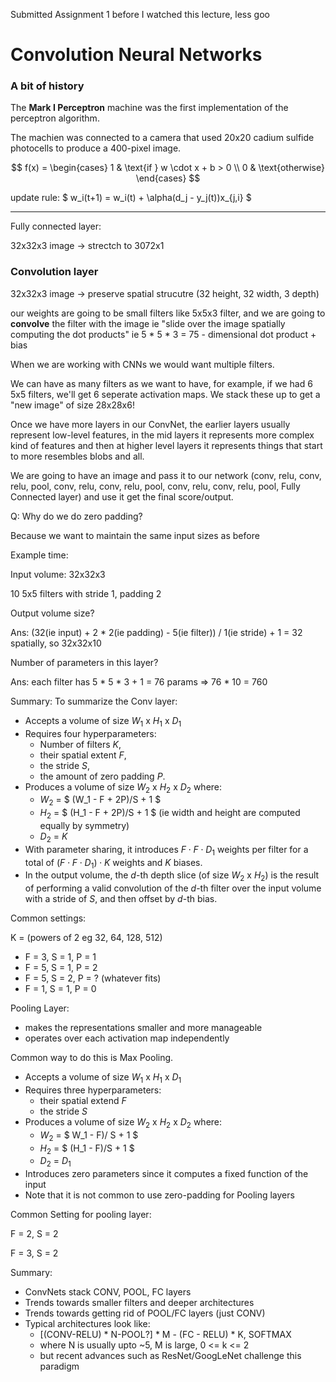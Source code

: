 Submitted Assignment 1 before I watched this lecture, less goo

# Convolution Neural Networks

### A bit of history

The **Mark I Perceptron** machine was the first implementation of the perceptron algorithm. 

The machien was connected to a camera that used 20x20 cadium sulfide photocells to produce a 400-pixel image.

$$ 
f(x) =
\begin{cases}
1 & \text{if } w \cdot x + b > 0 \\
0 & \text{otherwise}
\end{cases} 
$$

update rule: $ w_i(t+1) = w_i(t) + \alpha(d_j - y_j(t))x_{j,i} $

---

Fully connected layer:

32x32x3 image -> strectch to 3072x1

### Convolution layer

32x32x3 image -> preserve spatial strucutre (32 height, 32 width, 3 depth)

our weights are going to be small filters like 5x5x3 filter, and we are going to **convolve** the filter with the image ie "slide over the image spatially computing the dot products" ie 5 * 5 * 3 = 75 - dimensional dot product + bias

When we are working with CNNs we would want multiple filters.

We can have as many filters as we want to have, for example, if we had 6 5x5 filters, we'll get 6 seperate activation maps. We stack these up to get a "new image" of size 28x28x6!

Once we have more layers in our ConvNet, the earlier layers usually represent low-level features, in the mid layers it represents more complex kind of features and then at higher level layers it represents things that start to more resembles blobs and all. 

We are going to have an image and pass it to our network (conv, relu, conv, relu, pool, conv, relu, conv, relu, pool, conv, relu, conv, relu, pool, Fully Connected layer) and use it get the final score/output.

Q: Why do we do zero padding?

Because we want to maintain the same input sizes as before

Example time:

Input volume: 32x32x3

10 5x5 filters with stride 1, padding 2

Output volume size? 

Ans: (32(ie input) + 2 * 2(ie padding) - 5(ie filter)) / 1(ie stride) + 1 = 32 spatially, so 32x32x10

Number of parameters in this layer? 

Ans: each filter has  5 * 5 * 3 + 1 = 76 params => 76 * 10 = 760 

Summary: To summarize the Conv layer:
- Accepts a volume of size $W_1$ x $H_1$ x $D_1$
- Requires four hyperparameters:
    - Number of filters $K$,
    - their spatial extent $F$,
    - the stride $S$,
    - the amount of zero padding $P$.
- Produces a volume of size $W_2$ x $H_2$ x $D_2$ where:
    - $W_2$ = $ (W_1 - F + 2P)/S + 1 $
    - $H_2$ = $ (H_1 - F + 2P)/S + 1 $ (ie width and height are computed equally by symmetry)
    - $D_2$ = $K$
- With parameter sharing, it introduces $F \cdot F \cdot D_1$ weights per filter for a total of $(F \cdot F \cdot D_1) \cdot K$ weights and $K$ biases.
- In the output volume, the $d$-th depth slice (of size $W_2$ x $H_2$) is the result of performing a valid convolution of the $d$-th filter over the input volume with a stride of $S$, and then offset by $d$-th bias.

Common settings:

K = (powers of 2 eg 32, 64, 128, 512)
 - F = 3, S = 1, P = 1
 - F = 5, S = 1, P = 2
 - F = 5, S = 2, P = ? (whatever fits)
 - F = 1, S = 1, P = 0

Pooling Layer:
- makes the representations smaller and more manageable
- operates over each activation map independently

Common way to do this is Max Pooling.

- Accepts a volume of size $W_1$ x $H_1$ x $D_1$
- Requires three hyperparameters:
    - their spatial extend $F$
    - the stride $S$
- Produces a volume of size $W_2$ x $H_2$ x $D_2$ where:
    - $W_2$ = $ W_1 - F)/ S + 1 $
    - $H_2$ = $ (H_1 - F)/S + 1 $
    - $D_2$ = $D_1$
- Introduces zero parameters since it computes a fixed function of the input
- Note that it is not common to use zero-padding for Pooling layers

Common Setting for pooling layer: 

F = 2, S = 2

F = 3, S = 2

Summary:

- ConvNets stack CONV, POOL, FC layers
- Trends towards smaller filters and deeper architectures
- Trends towards getting rid of POOL/FC layers (just CONV)
- Typical architectures look like:
   - [(CONV-RELU) * N-POOL?] * M - (FC - RELU) * K, SOFTMAX
   - where N is usually upto ~5, M is large, 0 <= k <= 2
   - but recent advances such as ResNet/GoogLeNet challenge this paradigm


